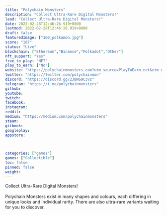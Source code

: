 ```yaml
---
title: "Polychain Monsters"
description: "Collect Ultra-Rare Digital Monsters!"
lead: "Collect Ultra-Rare Digital Monsters!"
date: 2022-02-28T12:46:26.919+0800
lastmod: 2022-02-28T12:46:26.919+0800
draft: false
featuredImage: ["100_polkamon.jpg"]
score: "107"
status: "Live"
blockchain: ["Ethereum","Binance","Polkadot","Other"]
nft_support: "Yes"
free_to_play: "NFT"
play_to_earn: ["No"]
website: "https://polychainmonsters.com?utm_source=PlayToEarn.net&utm_medium=organic&utm_campaign=gamepage"
twitter: "https://twitter.com/polychainmon"
discord: "https://discord.gg/2JBNG9C3vz"
telegram: "https://t.me/polychainmonsters"
github: 
youtube: 
twitch: 
facebook: 
instagram: 
reddit: 
medium: "https://medium.com/polychainmonsters"
steam: 
gitbook: 
googleplay: 
appstore: 

  
    
categories: ["games"]
games: ["Collectible"]
toc: false
pinned: false
weight: 
---
```

Collect Ultra-Rare Digital Monsters!<br> <br> Polychain Monsters exist in many shapes and colours, each differing in unique looks and individual rarity. There are also ultra-rare variants waiting for you to discover.